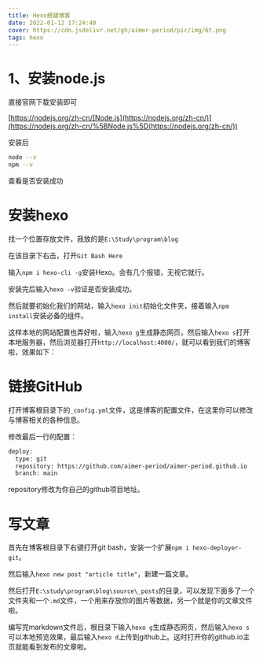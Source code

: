 ```yaml
---
title: Hexo搭建博客
date: 2022-01-12 17:24:40
cover: https://cdn.jsdelivr.net/gh/aimer-period/pic/img/6t.png
tags: hexo
---
```


# 1、安装node.js

直接官网下载安装即可

[https://nodejs.org/zh-cn/[Node.js](https://nodejs.org/zh-cn/)](https://nodejs.org/zh-cn/%5BNode.js%5D(https://nodejs.org/zh-cn/))

安装后

```bash
node --v
npm --v
```

查看是否安装成功

# 安装hexo

找一个位置存放文件，我放的是`E:\Study\program\blog`

在该目录下右击，打开`Git Bash Here`

输入`npm i hexo-cli -g`安装Hexo。会有几个报错，无视它就行。

安装完后输入`hexo -v`验证是否安装成功。

然后就要初始化我们的网站，输入`hexo init`初始化文件夹，接着输入`npm install`安装必备的组件。

这样本地的网站配置也弄好啦，输入`hexo g`生成静态网页，然后输入`hexo s`打开本地服务器，然后浏览器打开`http://localhost:4000/`，就可以看到我们的博客啦，效果如下：

# 链接GitHub

打开博客根目录下的`_config.yml`文件，这是博客的配置文件，在这里你可以修改与博客相关的各种信息。

修改最后一行的配置：

```bash
deploy:
  type: git
  repository: https://github.com/aimer-period/aimer-period.github.io
  branch: main
```

repository修改为你自己的github项目地址。

# 写文章

首先在博客根目录下右键打开git bash，安装一个扩展`npm i hexo-deployer-git`。

然后输入`hexo new post "article title"`，新建一篇文章。

然后打开`E:\study\program\blog\source\_posts`的目录，可以发现下面多了一个文件夹和一个`.md`文件，一个用来存放你的图片等数据，另一个就是你的文章文件啦。

编写完markdown文件后，根目录下输入`hexo g`生成静态网页，然后输入`hexo s`可以本地预览效果，最后输入`hexo d`上传到github上。这时打开你的github.io主页就能看到发布的文章啦。
